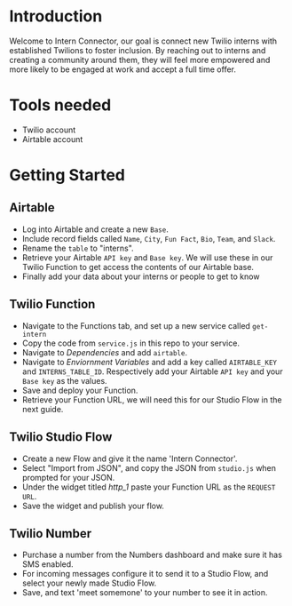 # Introduction

Welcome to Intern Connector, our goal is connect new Twilio interns with established Twilions to foster inclusion. By reaching out to interns and creating a community around them, they will feel more empowered and more likely to be engaged at work and accept a full time offer.

# Tools needed
* Twilio account
* Airtable account

# Getting Started

## Airtable
* Log into Airtable and create a new `Base`.
* Include record fields called `Name`, `City`, `Fun Fact`, `Bio`, `Team`, and `Slack`.
* Rename the `table` to "interns".
* Retrieve your Airtable `API key` and `Base key`. We will use these in our Twilio Function to get access the contents of our Airtable base.
* Finally add your data about your interns or people to get to know

## Twilio Function
* Navigate to the Functions tab, and set up a new service called `get-intern`
* Copy the code from `service.js` in this repo to your service.
* Navigate to *Dependencies* and add `airtable`.
* Navigate to *Enviornment Variables* and add a key called `AIRTABLE_KEY` and `INTERNS_TABLE_ID`. Respectively add your Airtable `API key` and your `Base key` as the values.
* Save and deploy your Function.
* Retrieve your Function URL, we will need this for our Studio Flow in the next guide.

## Twilio Studio Flow
* Create a new Flow and give it the name 'Intern Connector'.
* Select "Import from JSON", and copy the JSON from `studio.js` when prompted for your JSON.
* Under the widget titled *http_1* paste your Function URL as the `REQUEST URL`.
* Save the widget and publish your flow.

## Twilio Number
* Purchase a number from the Numbers dashboard and make sure it has SMS enabled.
* For incoming messages configure it to send it to a Studio Flow, and select your newly made Studio Flow.
* Save, and text 'meet somemone' to your number to see it in action.


